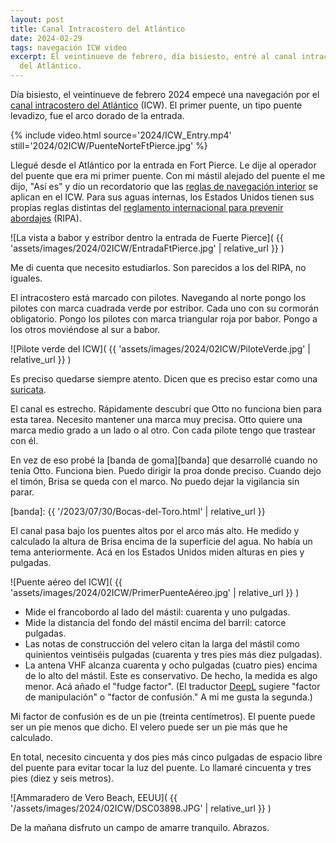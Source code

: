 ```yaml
---
layout: post
title: Canal Intracostero del Atlántico
date: 2024-02-29
tags: navegación ICW video
excerpt: El veintinueve de febrero, día bisiesto, entré al canal intracostero
  del Atlántico.
---
```


Día bisiesto, el veintinueve de febrero 2024
empecé una navegación por el [canal intracostero del Atlántico][icw] (ICW).
El primer puente, un tipo puente levadizo, fue el arco dorado de la entrada.

[icw]: https://es.wikipedia.org/wiki/Canal_Intracostero_del_Atl%C3%A1ntico

{% include video.html
  source='2024/ICW_Entry.mp4'
  still='2024/02ICW/PuenteNorteFtPierce.jpg'
%}

Llegué desde el Atlántico por la entrada en Fort Pierce.
Le dije al operador del puente que era mi primer puente.
Con mi mástil alejado del puente el me dijo, "Así es" y dio un
recordatorio que las [reglas de navegación interior][iwr] se aplican en el ICW.
Para sus aguas internas, los Estados Unidos tienen sus propias reglas
distintas del [reglamento internacional para prevenir abordajes][ripa] (RIPA).

[iwr]: https://www.navcen.uscg.gov/navigation-rules-amalgamated
[ripa]: https://es.wikipedia.org/wiki/Reglamento_Internacional_para_Prevenir_Abordajes

![La vista a babor y estribor dentro la entrada de Fuerte Pierce](
  {{ 'assets/images/2024/02ICW/EntradaFtPierce.jpg' | relative_url }}
)

Me di cuenta que necesito estudiarlos. Son parecidos a los del RIPA,
no iguales.

El intracostero está marcado con pilotes. Navegando al norte pongo los pilotes
con marca cuadrada verde por estribor. Cada uno con su cormorán obligatorio.
Pongo los pilotes con marca triangular roja por babor.
Pongo a los otros moviéndose al sur a babor.

![Pilote verde del ICW](
  {{ 'assets/images/2024/02ICW/PiloteVerde.jpg' | relative_url }}
)

Es preciso quedarse siempre atento. Dicen que es preciso estar como una
[suricata](https://es.wikipedia.org/wiki/Suricata_suricatta).

El canal es estrecho.  Rápidamente descubrí que Otto no funciona bien para esta
tarea.  Necesito mantener una marca muy precisa. Otto quiere una marca medio
grado a un lado o al otro. Con cada pilote tengo que trastear con él.

En vez de eso probé la [banda de goma][banda] que desarrollé cuando no tenía
Otto.  Funciona bien. Puedo dirigir la proa donde preciso. Cuando dejo el
timón, Brisa se queda con el marco. No puedo dejar la vigilancia sin parar.

[banda]: {{ '/2023/07/30/Bocas-del-Toro.html' | relative_url }}

El canal pasa bajo los puentes altos por el arco más alto.
He medido y calculado la altura de Brisa encima de la superficie del agua.
No había un tema anteriormente.
Acá en los Estados Unidos miden alturas en pies y pulgadas.

![Puente aéreo del ICW](
  {{ 'assets/images/2024/02ICW/PrimerPuenteAéreo.jpg' | relative_url }}
)

- Mide el francobordo al lado del mástil: cuarenta y uno pulgadas.
- Mide la distancia del fondo del mástil encima del barril: catorce pulgadas.
- Las notas de construcción del velero citan la larga del mástil como
  quinientos veintiséis pulgadas (cuarenta y tres pies más diez pulgadas).
- La antena VHF alcanza cuarenta y ocho pulgadas (cuatro pies) encima de lo
  alto del mástil. Este es conservativo. De hecho, la medida es algo menor.
  Acá añado el "fudge factor". (El traductor
  [DeepL][deepl] sugiere "factor de
  manipulación" o "factor de confusión." A mi me gusta la segunda.)

Mi factor de confusión es de un pie (treinta centímetros). El puente
puede ser un pie menos que dicho. El velero puede ser un pie más que
he calculado.

En total, necesito cincuenta y dos pies más cinco pulgadas de espacio libre
del puente para evitar tocar la luz del puente.
Lo llamaré cincuenta y tres pies (diez y seis metros).

[deepl]: https://www.deepl.com/translator#en/es/fudge%20factor

![Ammaradero de Vero Beach, EEUU](
  {{ '/assets/images/2024/02ICW/DSC03898.JPG' | relative_url }}
)

De la mañana disfruto un campo de amarre tranquilo. Abrazos.

